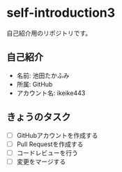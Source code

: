# self-introduction3
自己紹介用のリポジトリです。

## 自己紹介
- 名前: 池田たかふみ
- 所属: GitHub
- アカウント名: ikeike443
 
## きょうのタスク
- [ ] GitHubアカウントを作成する
- [ ] Pull Requestを作成する
- [ ] コードレビューを行う
- [ ] 変更をマージする
